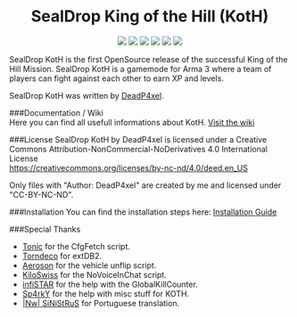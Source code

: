 <h1 align="center">SealDrop King of the Hill (KotH)</h1>
<p align="center">
    <img src="https://img.shields.io/badge/version-v1.0-blue.svg" />
  </a>
    <img src="https://img.shields.io/badge/arma3-1.56-red.svg" />
  </a>
    <img src="https://img.shields.io/badge/extDB2-v70-yellow.svg" />
  </a>
    <img src="https://img.shields.io/badge/release-stable-orange.svg" />
  </a>
  </a>
    <img src="https://img.shields.io/badge/license-CC--BY--NC--ND-4CB697.svg" />
  </a>
    <img src="https://img.shields.io/badge/support-support.sealdrop.de-green.svg" />
  </a>
</p>
SealDrop KotH is the first OpenSource release of the successful King of the Hill Mission. SealDrop KotH is a gamemode for Arma 3 where a team of players can fight against each other to earn XP and levels. 

SealDrop KotH was written by [DeadP4xel](https://github.com/DeadP4xel).

###Documentation / Wiki</br>
Here you can find all usefull informations about KotH. [Visit the wiki](https://github.com/DeadP4xel/SealDrop-KOTH/wiki)

###License
SealDrop KotH by DeadP4xel is licensed under a Creative Commons Attribution-NonCommercial-NoDerivatives 4.0 International License</br>
https://creativecommons.org/licenses/by-nc-nd/4.0/deed.en_US</br>

Only files with "Author: DeadP4xel" are created by me and licensed under "CC-BY-NC-ND".

###Installation
You can find the installation steps here: [Installation Guide](https://github.com/DeadP4xel/SealDrop-KOTH/wiki#installation)

###Special Thanks
* [Tonic](https://github.com/TAWTonic) for the CfgFetch script.
* [Torndeco](https://github.com/Torndeco) for extDB2.
* [Aeroson](https://github.com/aeroson) for the vehicle unflip script.
* [KiloSwiss](https://github.com/KiloSwiss) for the NoVoiceInChat script.
* [infiSTAR](https://github.com/infiSTAR) for the help with the GlobalKillCounter.
* [Sp4rkY](https://github.com/SPKcoding) for the help with misc stuff for KOTH.
* [|Nw| SiNiStRuS](https://github.com/51N157RU5) for Portuguese translation.
